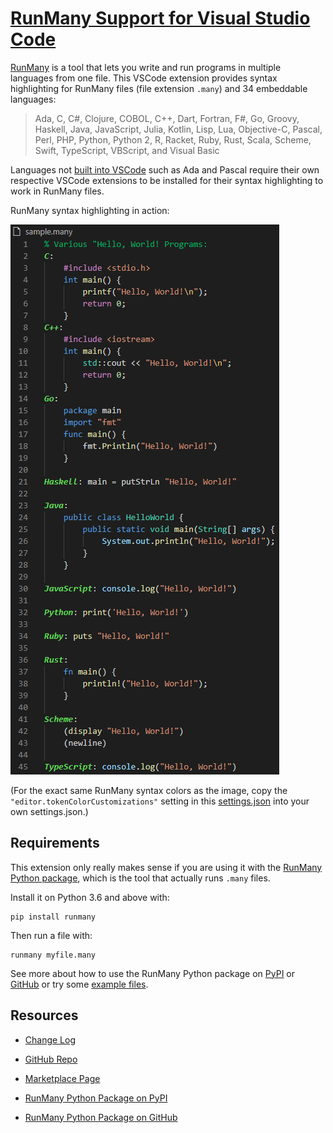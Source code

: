 
# [RunMany Support for Visual Studio Code](https://marketplace.visualstudio.com/items?itemName=discretegames.runmany)

[RunMany](https://pypi.org/project/runmany/) is a tool that lets you write and run programs in multiple languages
from one file. This VSCode extension provides syntax highlighting for RunMany files (file extension `.many`)
and 34 embeddable languages:

> Ada,
> C,
> C#,
> Clojure,
> COBOL,
> C++,
> Dart,
> Fortran,
> F#,
> Go,
> Groovy,
> Haskell,
> Java,
> JavaScript,
> Julia,
> Kotlin,
> Lisp,
> Lua,
> Objective-C,
> Pascal,
> Perl,
> PHP,
> Python,
> Python 2,
> R,
> Racket,
> Ruby,
> Rust,
> Scala,
> Scheme,
> Swift,
> TypeScript,
> VBScript,
> and Visual Basic

Languages not [built into VSCode](https://github.com/microsoft/vscode/tree/main/extensions) such as Ada and Pascal
require their own respective VSCode extensions to be installed for their syntax highlighting to work in RunMany files.

RunMany syntax highlighting in action:

[![syntax highlighting sample](https://raw.githubusercontent.com/discretegames/runmanyext/main/images/sample.png)](
https://github.com/discretegames/runmanyext/blob/main/sample.many)

(For the exact same RunMany syntax colors as the image, copy the `"editor.tokenColorCustomizations"` setting in this
[settings.json](https://github.com/discretegames/runmanyext/blob/main/.vscode/settings.json)
into your own settings.json.)

## Requirements

This extension only really makes sense if you are using it with the
[RunMany Python package](https://pypi.org/project/runmany/), which is the tool that actually runs `.many` files.

Install it on Python 3.6 and above with:

```text
pip install runmany
```

Then run a file with:

```text
runmany myfile.many
```

See more about how to use the RunMany Python package on [PyPI](https://pypi.org/project/runmany/)
or [GitHub](https://github.com/discretegames/runmany) or try some
[example files](https://github.com/discretegames/runmany/tree/main/examples).

## Resources

- [Change Log](https://marketplace.visualstudio.com/items/discretegames.runmany/changelog)

- [GitHub Repo](https://github.com/discretegames/runmanyext)

- [Marketplace Page](https://marketplace.visualstudio.com/items?itemName=discretegames.runmany)

- [RunMany Python Package on PyPI](https://pypi.org/project/runmany/)

- [RunMany Python Package on GitHub](https://github.com/discretegames/runmany)
